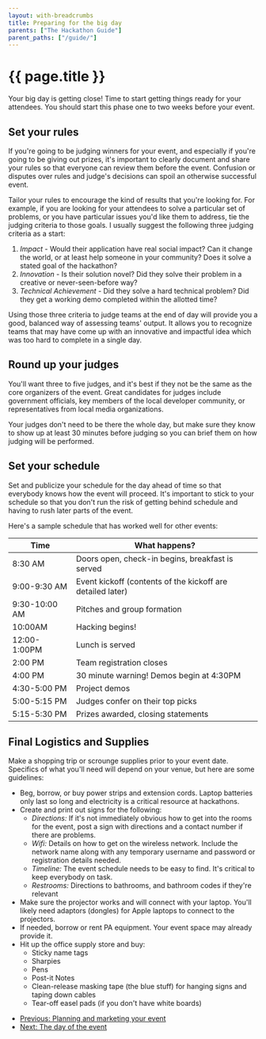 ```yaml
---
layout: with-breadcrumbs
title: Preparing for the big day
parents: ["The Hackathon Guide"]
parent_paths: ["/guide/"]
---
```


# {{ page.title }}

Your big day is getting close! Time to start getting things ready for your attendees. You should start this phase one to two weeks before your event.

## Set your rules

If you're going to be judging winners for your event, and especially if you're going to be giving out prizes, it's important to clearly document and share your rules so that everyone can review them before the event. Confusion or disputes over rules and judge's decisions can spoil an otherwise successful event.

Tailor your rules to encourage the kind of results that you're looking for. For example, if you are looking for your attendees to solve a particular set of problems, or you have particular issues you'd like them to address, tie the judging criteria to those goals. I usually suggest the following three judging criteria as a start:

1. _Impact_ - Would their application have real social impact? Can it change the world, or at least help someone in your community? Does it solve a stated goal of the hackathon?
2. _Innovation_ - Is their solution novel? Did they solve their problem in a creative or never-seen-before way?
3. _Technical Achievement_ - Did they solve a hard technical problem? Did they get a working demo completed within the allotted time?

Using those three criteria to judge teams at the end of day will provide you a good, balanced way of assessing teams' output. It allows you to recognize teams that may have come up with an innovative and impactful idea which was too hard to complete in a single day.

## Round up your judges

You'll want three to five judges, and it's best if they not be the same as the core organizers of the event. Great candidates for judges include government officials, key members of the local developer community, or representatives from local media organizations.

Your judges don't need to be there the whole day, but make sure they know to show up at least 30 minutes before judging so you can brief them on how judging will be performed.

## Set your schedule

Set and publicize your schedule for the day ahead of time so that everybody knows how the event will proceed. It's important to stick to your schedule so that you don't run the risk of getting behind schedule and having to rush later parts of the event.

Here's a sample schedule that has worked well for other events:

Time                | What happens?
--------------------|----------------------------------------------------------
8:30 AM             | Doors open, check-in begins, breakfast is served 
9:00-9:30 AM        | Event kickoff (contents of the kickoff are detailed later)
9:30-10:00 AM       | Pitches and group formation
10:00AM             | Hacking begins!
12:00-1:00PM        | Lunch is served
2:00 PM             | Team registration closes
4:00 PM             | 30 minute warning! Demos begin at 4:30PM
4:30-5:00 PM        | Project demos
5:00-5:15 PM        | Judges confer on their top picks
5:15-5:30 PM        | Prizes awarded, closing statements

## Final Logistics and Supplies

Make a shopping trip or scrounge supplies prior to your event date. Specifics of what you'll need will depend on your venue, but here are some guidelines:

* Beg, borrow, or buy power strips and extension cords. Laptop batteries only last so long and electricity is a critical resource at hackathons.
* Create and print out signs for the following:
  * _Directions:_ If it's not immediately obvious how to get into the rooms for the event, post a sign with directions and a contact number if there are problems.
  * _Wifi:_ Details on how to get on the wireless network. Include the network name along with any temporary username and password or registration details needed.
  * _Timeline:_ The event schedule needs to be easy to find. It's critical to keep everybody on task.
  * _Restrooms:_ Directions to bathrooms, and bathroom codes if they're relevant
* Make sure the projector works and will connect with your laptop. You'll likely need adaptors (dongles) for Apple laptops to connect to the projectors.
* If needed, borrow or rent PA equipment. Your event space may already provide it.
* Hit up the office supply store and buy:
  * Sticky name tags
  * Sharpies
  * Pens
  * Post-it Notes
  * Clean-release masking tape (the blue stuff) for hanging signs and taping down cables
  * Tear-off easel pads (if you don't have white boards)

<ul class="pager">
  <li><a href="/guide/planning.html">Previous: Planning and marketing your event</a></li>
  <li><a href="/guide/day-of.html">Next: The day of the event</a></li>
</ul>
